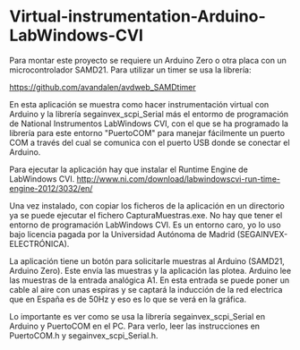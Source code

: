 # Virtual-instrumentation-Arduino-LabWindows-CVI
Para montar este proyecto se requiere un Arduino Zero o otra placa con un microcontrolador SAMD21.
Para utilizar un timer se usa la librería:

https://github.com/avandalen/avdweb_SAMDtimer

En esta aplicación se muestra como hacer instrumentación virtual con Arduino y la librería 
segainvex_scpi_Serial más el entormo de programación de National Instrumentos LabWindows CVI, 
con el que se ha programado la librería para este entorno "PuertoCOM" para manejar fácilmente un puerto
COM a través del cual se comunica con el puerto USB donde se conectar el Arduino.

Para ejecutar la aplicación hay que instalar el Runtime Engine de LabWindows CVI.
http://www.ni.com/download/labwindowscvi-run-time-engine-2012/3032/en/

Una vez instalado, con copiar los ficheros de la aplicación en un directorio ya se puede ejecutar 
el fichero CapturaMuestras.exe. No hay que tener el entorno de programación LabWindows CVI. Es un 
entorno caro, yo lo uso bajo licencia pagada por la Universidad Autónoma de Madrid (SEGAINVEX-ELECTRÓNICA).

La aplicación tiene un botón para solicitarle muestras al Arduino (SAMD21, Arduino Zero). Este 
envía las muestras y la aplicación las plotea. Arduino lee las muestras de la entrada analógica A1.
En esta entrada se puede poner un cable al aire con unas espiras y se captará la inducción de la red 
electrica que en España es de 50Hz y eso es lo que se verá en la gráfica.

Lo importante es ver como se usa la librería segainvex_scpi_Serial en Arduino y PuertoCOM en el PC. 
Para verlo, leer las instrucciones en PuertoCOM.h y segainvex_scpi_Serial.h.


